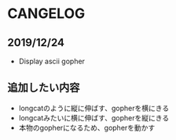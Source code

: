 # CANGELOG

## 2019/12/24

- Display ascii gopher

## 追加したい内容

- longcatのように縦に伸ばす、gopherを横にきる
- longcatみたいに横に伸ばす、gopherを縦にきる
- 本物のgopherになるため、gopherを動かす
